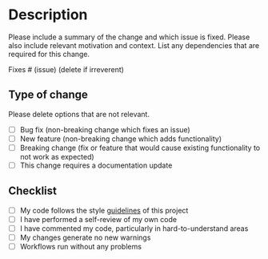 # Description

Please include a summary of the change and which issue is fixed. Please also include relevant motivation and context. List any dependencies that are required for this change.

Fixes # (issue)  (delete if irreverent)

## Type of change

Please delete options that are not relevant.

- [ ] Bug fix (non-breaking change which fixes an issue)
- [ ] New feature (non-breaking change which adds functionality)
- [ ] Breaking change (fix or feature that would cause existing functionality to not work as expected)
- [ ] This change requires a documentation update

## Checklist

- [ ] My code follows the style [guidelines](../CONTRIBUTING) of this project
- [ ] I have performed a self-review of my own code
- [ ] I have commented my code, particularly in hard-to-understand areas
- [ ] My changes generate no new warnings
- [ ] Workflows run without any problems
